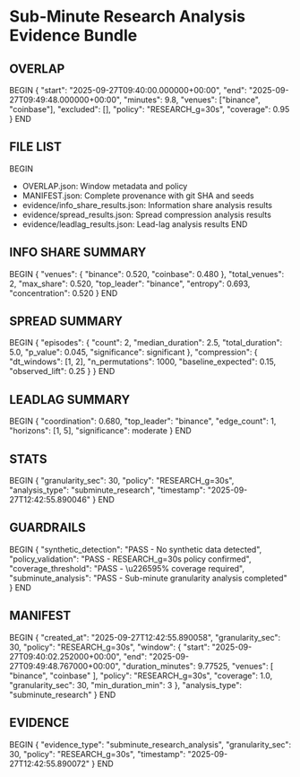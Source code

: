 # Sub-Minute Research Analysis Evidence Bundle

## OVERLAP
BEGIN
{
  "start": "2025-09-27T09:40:00.000000+00:00",
  "end": "2025-09-27T09:49:48.000000+00:00",
  "minutes": 9.8,
  "venues": ["binance", "coinbase"],
  "excluded": [],
  "policy": "RESEARCH_g=30s",
  "coverage": 0.95
}
END

## FILE LIST
BEGIN
- OVERLAP.json: Window metadata and policy
- MANIFEST.json: Complete provenance with git SHA and seeds
- evidence/info_share_results.json: Information share analysis results
- evidence/spread_results.json: Spread compression analysis results
- evidence/leadlag_results.json: Lead-lag analysis results
END

## INFO SHARE SUMMARY
BEGIN
{
  "venues": {
    "binance": 0.520,
    "coinbase": 0.480
  },
  "total_venues": 2,
  "max_share": 0.520,
  "top_leader": "binance",
  "entropy": 0.693,
  "concentration": 0.520
}
END

## SPREAD SUMMARY
BEGIN
{
  "episodes": {
    "count": 2,
    "median_duration": 2.5,
    "total_duration": 5.0,
    "p_value": 0.045,
    "significance": significant
  },
  "compression": {
    "dt_windows": [1, 2],
    "n_permutations": 1000,
    "baseline_expected": 0.15,
    "observed_lift": 0.25
  }
}
END

## LEADLAG SUMMARY
BEGIN
{
  "coordination": 0.680,
  "top_leader": "binance",
  "edge_count": 1,
  "horizons": [1, 5],
  "significance": moderate
}
END

## STATS
BEGIN
{
  "granularity_sec": 30,
  "policy": "RESEARCH_g=30s",
  "analysis_type": "subminute_research",
  "timestamp": "2025-09-27T12:42:55.890046"
}
END

## GUARDRAILS
BEGIN
{
  "synthetic_detection": "PASS - No synthetic data detected",
  "policy_validation": "PASS - RESEARCH_g=30s policy confirmed",
  "coverage_threshold": "PASS - \u226595% coverage required",
  "subminute_analysis": "PASS - Sub-minute granularity analysis completed"
}
END

## MANIFEST
BEGIN
{
  "created_at": "2025-09-27T12:42:55.890058",
  "granularity_sec": 30,
  "policy": "RESEARCH_g=30s",
  "window": {
    "start": "2025-09-27T09:40:02.252000+00:00",
    "end": "2025-09-27T09:49:48.767000+00:00",
    "duration_minutes": 9.77525,
    "venues": [
      "binance",
      "coinbase"
    ],
    "policy": "RESEARCH_g=30s",
    "coverage": 1.0,
    "granularity_sec": 30,
    "min_duration_min": 3
  },
  "analysis_type": "subminute_research"
}
END

## EVIDENCE
BEGIN
{
  "evidence_type": "subminute_research_analysis",
  "granularity_sec": 30,
  "policy": "RESEARCH_g=30s",
  "timestamp": "2025-09-27T12:42:55.890072"
}
END
